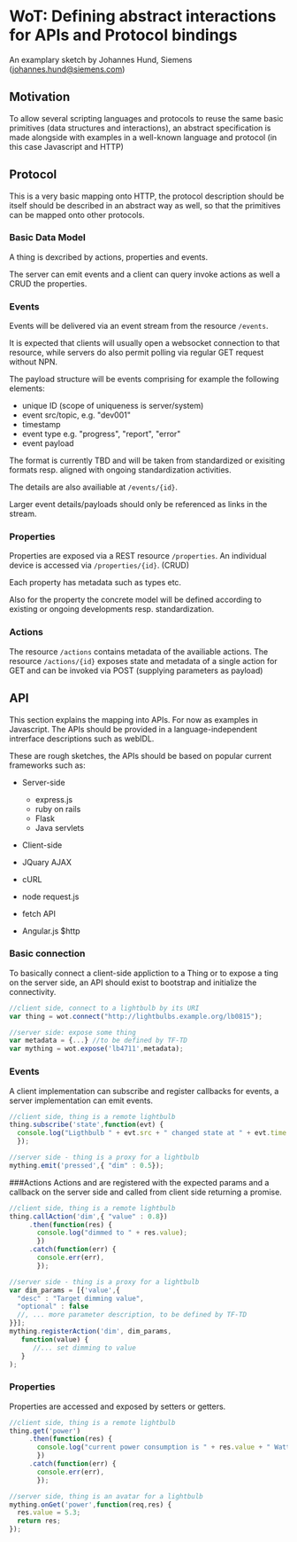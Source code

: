 # WoT: Defining abstract interactions for APIs and Protocol bindings
An examplary sketch by Johannes Hund, Siemens (johannes.hund@siemens.com)

## Motivation

To allow several scripting languages and protocols to reuse the same basic primitives (data structures and interactions), an abstract specification is made alongside with examples in a well-known language and protocol (in this case Javascript and HTTP)

## Protocol

This is a very basic mapping onto HTTP, the protocol description should be itself should be described in an abstract way as well, so that the primitives can be mapped onto other protocols.

### Basic Data Model

A thing is dexcribed by actions, properties and events.

The server can emit events and a client can query invoke actions as well a CRUD the properties.

### Events

Events will be delivered via an event stream from the resource ``/events``.

It is expected that clients will usually open a websocket connection to that resource, while servers do also permit polling via regular GET request without NPN.

The payload structure will be events comprising  for example the following elements:

* unique ID (scope of uniqueness is server/system)
* event src/topic, e.g. "dev001"
* timestamp
* event type e.g. "progress", "report", "error"
* event payload

The format is currently TBD and will be taken from standardized or exisiting formats resp. aligned with ongoing standardization activities.

The details are also availiable at ``/events/{id}``.

Larger event details/payloads should only be referenced as links in the stream.

### Properties

Properties are exposed via a REST resource ``/properties``.
An individual device is accessed  via ``/properties/{id}``. (CRUD)

Each property has metadata such as types etc.

Also for the property the concrete model will be defined according to existing or ongoing developments resp. standardization.

### Actions

The resource ``/actions`` contains metadata of the availiable actions.
The resource ``/actions/{id}`` exposes state and metadata of a single action for GET and can be invoked via POST (supplying parameters as payload)

## API
This section explains the mapping into APIs. For now as examples in Javascript.
 The APIs should be provided in a language-independent intrerface descriptions such as webIDL.

 These are rough sketches, the APIs should be based on popular current frameworks such as:
 *  Server-side
    * express.js
    * ruby on rails
    * Flask
    * Java servlets

* Client-side
 * JQuary AJAX
 * cURL
 * node request.js
 * fetch API
 * Angular.js $http

### Basic connection
To basically connect a client-side appliction to a Thing or to expose a ting on the server side, an API should exist to bootstrap and initialize the connectivity.

```javascript
//client side, connect to a lightbulb by its URI
var thing = wot.connect("http://lightbulbs.example.org/lb0815");

//server side: expose some thing
var metadata = {...} //to be defined by TF-TD
var mything = wot.expose('lb4711',metadata);
```


### Events
A client implementation can subscribe and register callbacks for events, a server implementation can emit events.

```javascript
//client side, thing is a remote lightbulb
thing.subscribe('state',function(evt) {
  console.log("Ligthbulb " + evt.src + " changed state at " + evt.time + " to " + evt.payload.dim);
  });

//server side - thing is a proxy for a lightbulb
mything.emit('pressed',{ "dim" : 0.5});
```

###Actions
Actions and are registered with the expected params and a callback on the server side and called from  client side returning a promise.

```javascript
//client side, thing is a remote lightbulb
thing.callAction('dim',{ "value" : 0.8})
     .then(function(res) {
       console.log("dimmed to " + res.value);
       })
     .catch(function(err) {
       console.err(err),
       });

//server side - thing is a proxy for a lightbulb
var dim_params = [{'value',{
  "desc" : "Target dimming value",
  "optional" : false
  //, ... more parameter description, to be defined by TF-TD
}}];
mything.registerAction('dim', dim_params,
   function(value) {
      //... set dimming to value
   }
);
```

### Properties
Properties are accessed and exposed by setters or getters.

```javascript
//client side, thing is a remote lightbulb
thing.get('power')
     .then(function(res) {
       console.log("current power consumption is " + res.value + " Watts");
       })
     .catch(function(err) {
       console.err(err),
       });

//server side, thing is an avatar for a lightbulb
mything.onGet('power',function(req,res) {
  res.value = 5.3;
  return res;
});
```
